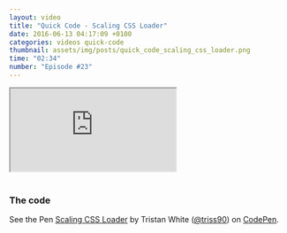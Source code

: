 ```yaml
---
layout: video
title: "Quick Code - Scaling CSS Loader"
date: 2016-06-13 04:17:09 +0100
categories: videos quick-code
thumbnail: assets/img/posts/quick_code_scaling_css_loader.png
time: "02:34"
number: "Episode #23"
---
```


<div class="responsive-video">
   <iframe src="https://www.youtube.com/embed/N5BPBSfU3Nw"></iframe>
</div>

<br>

### The code

<p data-height="300" data-theme-id="16012" data-slug-hash="WwyvjP" data-default-tab="result" data-user="triss90" data-embed-version="2" class="codepen">See the Pen <a href="http://codepen.io/triss90/pen/WwyvjP/">Scaling CSS Loader</a> by Tristan  White (<a href="http://codepen.io/triss90">@triss90</a>) on <a href="http://codepen.io">CodePen</a>.</p>
<script async src="//assets.codepen.io/assets/embed/ei.js"></script>
